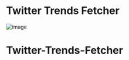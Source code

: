 # Twitter Trends Fetcher

![image](https://github.com/user-attachments/assets/4f1e5a79-1483-41eb-8142-bd2d5c03fd10)

# Twitter-Trends-Fetcher
